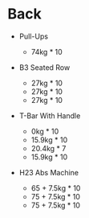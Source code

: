 # Back

 - Pull-Ups
   - 74kg * 10

 - B3 Seated Row
   - 27kg * 10
   - 27kg * 10
   - 27kg * 10

 - T-Bar With Handle
   - 0kg * 10
   - 15.9kg * 10
   - 20.4kg * 7
   - 15.9kg * 10

 - H23 Abs Machine
   - 65 + 7.5kg * 10
   - 75 + 7.5kg * 10
   - 75 + 7.5kg * 10
